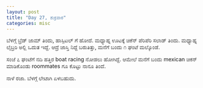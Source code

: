 ```yaml
---
layout: post
title: "Day 27, ಶುಕ್ರವಾರ"
categories: misc
---
```


ಬೆಳಗ್ಗೆ ಬ್ರೆಡ್ ಜಾಮ್ ತಿಂದು, ಹಾಸ್ಪಿಟಲ್ ಗೆ ಹೋದೆ. ಮಧ್ಯಾಹ್ನ ಊಟಕ್ಕೆ ಚಿಕೆನ್ ಪೆರಿಪೆರಿ ಸಲಾಡ್ ತಿಂದು. ಮಧ್ಯಾಹ್ನ ಲೈಬ್ರರಿ ಅಲ್ಲಿ ಒದುತ ಇದ್ದೆ. ಆದ್ರೆ ಜಾಸ್ತಿ ನಿದ್ದೆ ಬರುತಿತ್ತು, ಮನೆಗೆ ಬಂದು ೧ ಘಂಟೆ ಮಲ್ಕೊಂಡೆ.

ಸಂಜೆ ೭ ಘಂಟೆಗೆ ನದಿ ಹತ್ತಿರ boat racing ನೋಡಲು ಹೋಗಿದ್ದೆ. ಆಮೇಲೆ ಮನೆಗೆ ಬಂದು mexican ಚಿಕನ್ ಮಾಡಿಕೊಂಡು roommates ಗೂ ಕೊಟ್ಟು ನಾನೂ ತಿಂದೆ.

ನಾಳೆ ರಜಾ. ಬೆಳಗ್ಗೆ ಲೇಟಾಗಿ ಏಳಬಹುದು. 
